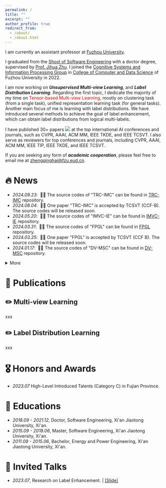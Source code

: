 ```yaml
---
permalink: /
title: ""
excerpt: ""
author_profile: true
redirect_from: 
  - /about/
  - /about.html
---
```


<span class='anchor' id='about-me'></span>

I am currently an assistant professor at [Fuzhou University](https://www.fzu.edu.cn/). 

I graduated from the [Shool of Software Engineering](https://se.xjtu.edu.cn/)  with a doctor degree, supervised by [Prof. Jihua Zhu]([https://english.nudt.edu.cn/](https://gr.xjtu.edu.cn/en/web/zhujh)). I joined the [Cognitive Systems and Information Processing Group](https://csip.fzu.edu.cn/) in [College of Computer and Data Science](https://ccds.fzu.edu.cn/) of Fuzhou University in 2022.

I am now working on ***Unsupervised Multi-view Learning***, and ***Label Distribution Learning***. Regarding the first topic, I dedicate the majority of my time on <font color="red">Tensor-based Multi-view Learning</font>, mostly on clustering task (from a single task), unified representation learning task (for general tasks). Another main focus of me is learning with label distributions. We have introduced several methods to achieve the goal of label enhancement, which can obtain label distributions from logical multi-labels. 

I have published 30+ papers <a href='https://scholar.google.com/citations?user=4FA6C0AAAAAJ'><img src="https://img.shields.io/endpoint?logo=Google%20Scholar&url=https%3A%2F%2Fcdn.jsdelivr.net%2Fgh%2Fqinghai-zheng%2Fqinghai-zheng.github.io@google-scholar-stats%2Fgs_data_shieldsio.json&labelColor=f6f6f6&color=9cf&style=flat&label=citations"></a> at the top international AI conferences and journals, such as CVPR, AAAI, ACM MM, IEEE TKDE, and IEEE TCSVT. I also serve as reviewers for top conferences and journals, including CVPR, AAAI, ACM MM, IEEE TIP, IEEE TKDE, and IEEE TCSVT.

If you are seeking any form of ***academic cooperation***, please feel free to email me at [zhengqinghai@fzu.eud.cn](mailto:zhengqinghai@fzu.edu.cn). 

# 🔥 News
- *2024.09.23*: &nbsp;🎉🎉 The source codes of "TRC-IMC" can be found in [TRC-IMC](https://github.com/qinghai-zheng/TRC-IMC) repository.
- *2024.08.04*: &nbsp;🎉🎉 One paper "TRC-IMC" is accepted by TCSVT (CCF-B). The source codes will be released soon.
- *2024.05.20*: &nbsp;🎉🎉 The source codes of "IMVC-IE" can be found in [IMVC-IE](https://github.com/qinghai-zheng/IMVC-IE) repository.
- *2024.03.31*: &nbsp;🎉🎉 The source codes of "FPGL" can be found in [FPGL](https://github.com/qinghai-zheng/FPGL) repository.
- *2024.03.25*: &nbsp;🎉🎉 One paper "FPGL" is accepted by TCSVT (CCF B). The source codes will be released soon.
- *2024.01.17*: &nbsp;🎉🎉 The source codes of "DV-MSC" can be found in [DV-MSC](https://github.com/qinghai-zheng/DV-MSC) repository.

<details>
  <summary>More</summary>
  
  - *2023.12.17*: &nbsp;🎉🎉 100 citations is achieved by my first paper: "Feature concatenation multi-view subspace clustering".
  - *2023.12.04*: &nbsp;🎉🎉 One paper "IMVC-IE" is accepted by ICASSP 2024 (CCF B). Congratulations to Binqiang Huang, good work! The source codes will be released soon.
  - *2023.12.03*: &nbsp;🎉🎉 One paper "DV-MSC" was accepted by KBS. Congratulations to Shoujie Lan, good work! The source codes will be released soon.
  - *2023.03.08*: &nbsp;🎉🎉 One paper "LIB" was accepted by CVPR 2023 (CCF A). The source codes can be found in [LIBLE](https://github.com/qinghai-zheng/LIBLE) repository.
  - *2022.10.31*: &nbsp;🎉🎉 The source codes of "GUMRL" can be found in [GUMRL](https://github.com/qinghai-zheng/GUMRL) repository.
  - *2022.10.31*: &nbsp;🎉🎉 The source codes of "MSCVC" can be found in [MSCVC](https://github.com/qinghai-zheng/MSCVC) repository.
  - *2022.10.05*: &nbsp;🎉🎉 The source codes of "FESRL" can be found in [FESRL](https://github.com/qinghai-zheng/FESRL) repository.
  - *2022.09.18*: &nbsp;🎉🎉 The source codes of CMRL can be found in [CMRL](https://github.com/qinghai-zheng/CMRL) repository.
  - *2022.08.23*: &nbsp;🎉🎉 One paper "FESRL" is accepted by IEEE SPL (CCF C). The source codes will be released soon.
  - *2022.08.18*: &nbsp;🎉🎉 One paper "GUMRL" is accepted by IEEE TCSVT (CCF B). The source codes will be released soon.
  - *2022.08.12*: &nbsp;🎉🎉 One paper "CMRL" is accepted by Information Fusion (IF=17.564). The source codes will be released soon.
</details>

# 📝 Publications 
## ✏️ Multi-view Learning
xxx

## ✏️ Label Distribution Learning
xxx

# 🎖 Honors and Awards
- *2023.07* High-Level Introduced Talents (Category C) in Fujian Province. 

# 📖 Educations
- *2018.09 - 2021.12*,  Doctor, Software Engineering,  Xi'an Jiaotong University, Xi'an. 
- *2015.09 - 2018.06*,  Master, Software Engineering,  Xi'an Jiaotong University, Xi'an.
- *2011.09 - 2015.06*,  Bachelor, Energy and Power Engineering, Xi'an Jiaotong University, Xi'an. 

# 💬 Invited Talks
- *2023.07*, Research on Label Enhancement.  \| [\[Slide\]](../slides/20230702_LE.pdf)

<script type="text/javascript" src="//rf.revolvermaps.com/0/0/6.js?i=54e0ojatafc&amp;m=7&amp;c=e63100&amp;cr1=ffffff&amp;f=arial&amp;l=0&amp;bv=90&amp;lx=-420&amp;ly=420&amp;hi=20&amp;he=7&amp;hc=a8ddff&amp;rs=80" async="async"></script>

